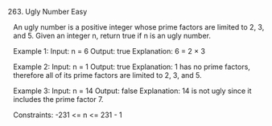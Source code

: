 263. Ugly Number
Easy

An ugly number is a positive integer whose prime factors are limited to 2, 3, and 5.
Given an integer n, return true if n is an ugly number.

Example 1:
Input: n = 6
Output: true
Explanation: 6 = 2 × 3

Example 2:
Input: n = 1
Output: true
Explanation: 1 has no prime factors, therefore all of its prime factors are limited to 2, 3, and 5.

Example 3:
Input: n = 14
Output: false
Explanation: 14 is not ugly since it includes the prime factor 7.
 
Constraints:
-231 <= n <= 231 - 1
